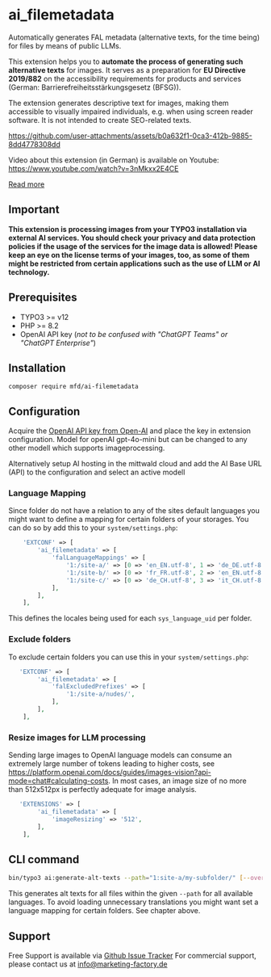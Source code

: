# ai_filemetadata

Automatically generates FAL metadata (alternative texts, for the time being) for files by means of public LLMs.

This extension helps you to **automate the process of generating such alternative texts** for images. It serves as a preparation for **EU Directive 2019/882** on the accessibility requirements for products and services (German: Barrierefreiheitsstärkungsgesetz (BFSG)).

The extension generates descriptive text for images, making them accessible to visually impaired individuals,
e.g. when using screen reader software. It is not intended to create SEO-related texts.


https://github.com/user-attachments/assets/b0a632f1-0ca3-412b-9885-8dd4778308dd

Video about this extension (in German) is available on Youtube: https://www.youtube.com/watch?v=3nMkxx2E4CE



[Read more](https://www.marketing-factory.com/services/programming-and-development/custom-development/ai-filemetdadata/)


## Important

**This extension is processing images from your TYPO3 installation via external AI services. You should check
your privacy and data protection policies if the usage of the services for the image data is allowed! Please keep an eye on the license terms of your images, too, as some of them might be restricted from certain applications such as the use of LLM or AI technology.**

## Prerequisites

* TYPO3 >= v12
* PHP >= 8.2
* OpenAI API key (_not to be confused with "ChatGPT Teams" or "ChatGPT Enterprise"_)

## Installation

`composer require mfd/ai-filemetadata`

## Configuration

Acquire the [OpenAI API key from Open-AI](https://platform.openai.com/docs/quickstart) and place the key in extension
configuration. Model for openAI gpt-4o-mini but can be changed to any other modell which supports imageprocessing.

Alternatively setup AI hosting in the mittwald cloud and add the AI Base URL (API) to the configuration and select
an active modell

### Language Mapping

Since folder do not have a relation to any of the sites default languages you might want to define a mapping for certain folders of your storages. You can do so by add this to your `system/settings.php`:

```php
    'EXTCONF' => [
        'ai_filemetadata' => [
            'falLanguageMappings' => [
                '1:/site-a/' => [0 => 'en_EN.utf-8', 1 => 'de_DE.utf-8'],
                '1:/site-b/' => [0 => 'fr_FR.utf-8', 2 => 'en_EN.utf-8'],
                '1:/site-c/' => [0 => 'de_CH.utf-8', 3 => 'it_CH.utf-8', 4 => 'fr_CH.utf-8'],
            ],
        ],
    ],
```

This defines the locales being used for each `sys_language_uid` per folder.

### Exclude folders

To exclude certain folders you can use this in your `system/settings.php`:

```php
   'EXTCONF' => [
        'ai_filemetadata' => [
            'falExcludedPrefixes' => [
                '1:/site-a/nudes/',
            ],
        ],
    ],
```

### Resize images for LLM processing

Sending large images to OpenAI language models can consume an extremely large number of tokens leading to higher costs, see https://platform.openai.com/docs/guides/images-vision?api-mode=chat#calculating-costs.
In most cases, an image size of no more than 512x512px is perfectly adequate for image analysis.

```php
   'EXTENSIONS' => [
        'ai_filemetadata' => [
            'imageResizing' => '512',
        ],
    ],
```

## CLI command

```bash
bin/typo3 ai:generate-alt-texts --path="1:site-a/my-subfolder/" [--overwrite] [--limit=1]
```

This generates alt texts for all files within the given `--path` for all available languages. To avoid loading unnecessary translations you might want set a language mapping for certain folders. See chapter above.

## Support
Free Support is available via [Github Issue Tracker](https://github.com/marketing-factory/ai-filemetadata/issues)
For commercial support, please contact us at [info@marketing-factory.de](mailto:info@marketing-factory.de)
